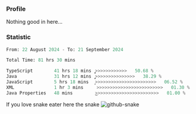 ### Profile 

Nothing good in here...

### Statistic
<!--START_SECTION:waka-->

```python
From: 22 August 2024 - To: 21 September 2024

Total Time: 81 hrs 30 mins

TypeScript        41 hrs 18 mins  ͎͎͎͎͎͎͎͎͎͎͎͎̝>>>>>>>>>>>>   50.68 %
Java              31 hrs 12 mins  ͎͎͎͎͎͎͎͎͎̦>>>>>>>>>>>>>>>   38.29 %
JavaScript        5 hrs 18 mins   ͎̝>>>>>>>>>>>>>>>>>>>>>>>   06.52 %
XML               1 hr 3 mins     >>>>>>>>>>>>>>>>>>>>>>>>>   01.30 %
Java Properties   48 mins         ͜>>>>>>>>>>>>>>>>>>>>>>>>   01.00 %
```

<!--END_SECTION:waka-->

If you love snake eater here the snake 
<picture>
  <source media="(prefers-color-scheme: dark)" srcset="https://github.com/pradana4648/pradana4648/blob/c0566a83ca6ea5f2e46bab00e717c4c82b4b5c4c/github-contribution-grid-snake-dark.svg" />
  <source media="(prefers-color-scheme: light)" srcset="https://github.com/pradana4648/pradana4648/blob/c0566a83ca6ea5f2e46bab00e717c4c82b4b5c4c/github-contribution-grid-snake.svg" />
  <img alt="github-snake" src="https://github.com/pradana4648/pradana4648/blob/c0566a83ca6ea5f2e46bab00e717c4c82b4b5c4c/github-contribution-grid-snake.svg" />
</picture>
